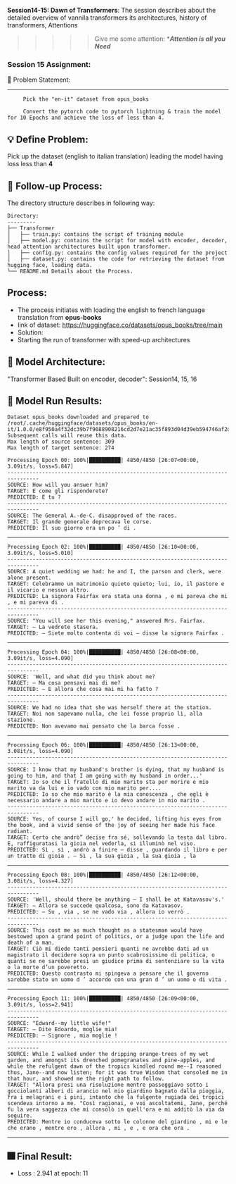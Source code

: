 **Session14-15: Dawn of Transformers**: The session describes about the detailed overview of vannila transformers its architectures, history of transformers, Attentions


>>>>> Give me some attention: ******Attention is all you Need*****
  
 
### Session 15 Assignment: 

🔏 Problem Statement:

--------------------

         Pick the "en-it" dataset from opus_books
         
         Convert the pytorch code to pytorch lightning & train the model for 10 Epochs and achieve the loss of less than 4.

    
💡 Define Problem:
------------------
 Pick up the dataset (english to italian translation) leading the model having loss less than **4**
 
🚦 Follow-up Process:
-----------------
 The directory structure describes in following way:

    Directory: 
    ---------
    ├── Transformer
    │   ├── train.py: contains the script of training module
    │   ├── model.py: contains the script for model with encoder, decoder, head attention architectures built upon transformer.
    │   ├── config.py: contains the config values required for the project
    │   ├── dataset.py: contains the code for retrieving the dataset from hugging face, loading data.
    └── README.md Details about the Process.

  Process:
  -------
  * The process initiates with loading the english to french language translation from **opus-books**
  * link of dataset: https://huggingface.co/datasets/opus_books/tree/main
  * Solution:
  * Starting the run of transformer with speed-up architectures


🔑 Model Architecture:
---------------------
 "Transformer Based Built on encoder, decoder": Session14, 15, 16


💊 Model Run Results: 
-------------------

    Dataset opus_books downloaded and prepared to /root/.cache/huggingface/datasets/opus_books/en-it/1.0.0/e8f950a4f32dc39b7f9088908216cd2d7e21ac35f893d04d39eb594746af2daf. Subsequent calls will reuse this data.
    Max length of source sentence: 309
    Max length of target sentence: 274

    Processing Epoch 00: 100%|██████████| 4850/4850 [26:07<00:00,  3.09it/s, loss=5.847]
    --------------------------------------------------------------------------------
    SOURCE: How will you answer him?
    TARGET: E come gli risponderete?
    PREDICTED: E tu ?
    --------------------------------------------------------------------------------
    SOURCE: The General A.-de-C. disapproved of the races.
    TARGET: Il grande generale deprecava le corse.
    PREDICTED: Il suo giorno era un po ’ di .
--------------------------------------------------------------------------------


    Processing Epoch 02: 100%|██████████| 4850/4850 [26:10<00:00,  3.09it/s, loss=5.010]
    --------------------------------------------------------------------------------
    SOURCE: A quiet wedding we had: he and I, the parson and clerk, were alone present.
    TARGET: Celebrammo un matrimonio quieto quieto; lui, io, il pastore e il vicario e nessun altro.
    PREDICTED: La signora Fairfax era stata una donna , e mi pareva che mi , e mi pareva di .
    --------------------------------------------------------------------------------
    SOURCE: "You will see her this evening," answered Mrs. Fairfax.
    TARGET: — La vedrete stasera.
    PREDICTED: — Siete molto contenta di voi — disse la signora Fairfax .
--------------------------------------------------------------------------------


    Processing Epoch 04: 100%|██████████| 4850/4850 [26:08<00:00,  3.09it/s, loss=4.090]
    --------------------------------------------------------------------------------
    SOURCE: 'Well, and what did you think about me?
    TARGET: — Ma cosa pensavi mai di me?
    PREDICTED: — E allora che cosa mai mi ha fatto ?
    --------------------------------------------------------------------------------
    SOURCE: We had no idea that she was herself there at the station.
    TARGET: Noi non sapevamo nulla, che lei fosse proprio lì, alla stazione.
    PREDICTED: Non avevamo mai pensato che la barca fosse .
--------------------------------------------------------------------------------

    Processing Epoch 06: 100%|██████████| 4850/4850 [26:13<00:00,  3.08it/s, loss=4.090]
    --------------------------------------------------------------------------------
    SOURCE: I know that my husband's brother is dying, that my husband is going to him, and that I am going with my husband in order...'
    TARGET: Io so che il fratello di mio marito sta per morire e mio marito va da lui e io vado con mio marito per....
    PREDICTED: Io so che mio marito è la mia conoscenza , che egli è necessario andare a mio marito e io devo andare in mio marito .
    --------------------------------------------------------------------------------
    SOURCE: Yes, of course I will go,' he decided, lifting his eyes from the book, and a vivid sense of the joy of seeing her made his face radiant.
    TARGET: Certo che andrò” decise fra sé, sollevando la testa dal libro. E, raffiguratasi la gioia nel vederla, si illuminò nel viso.
    PREDICTED: Sì , sì , andrò a finire — disse , guardando il libro e per un tratto di gioia . — Sì , la sua gioia , la sua gioia , la 
---------------------------------------------------------------------------------


    Processing Epoch 08: 100%|██████████| 4850/4850 [26:12<00:00,  3.08it/s, loss=4.327]
    --------------------------------------------------------------------------------
    SOURCE: 'Well, should there be anything – I shall be at Katavasov's.'
    TARGET: — Allora se succede qualcosa, sono da Katavasov.
    PREDICTED: — Su , via , se ne vado via , allora io verrò .
    --------------------------------------------------------------------------------
    SOURCE: This cost me as much thought as a statesman would have bestowed upon a grand point of politics, or a judge upon the life and death of a man.
    TARGET: Ciò mi diede tanti pensieri quanti ne avrebbe dati ad un magistrato il decidere sopra un punto scabrosissimo di politica, o quanti se ne sarebbe presi un giudice prima di sentenziare su la vita o la morte d’un poveretto.
    PREDICTED: Questo contrasto mi spingeva a pensare che il governo sarebbe stato un uomo d ’ accordo con una gran d ’ un uomo o di vita .
-----------------------------------------------------------------------------------


    Processing Epoch 11: 100%|██████████| 4850/4850 [26:09<00:00,  3.09it/s, loss=2.941]
    --------------------------------------------------------------------------------
    SOURCE: "Edward--my little wife!"
    TARGET: — Dite Edoardo, moglie mia!
    PREDICTED: — Signore , mia moglie !
    --------------------------------------------------------------------------------
    SOURCE: While I walked under the dripping orange-trees of my wet garden, and amongst its drenched pomegranates and pine-apples, and while the refulgent dawn of the tropics kindled round me--I reasoned thus, Jane--and now listen; for it was true Wisdom that consoled me in that hour, and showed me the right path to follow.
    TARGET: "Allora presi una risoluzione mentre passeggiavo sotto i gocciolanti alberi di arancio nel mio giardino bagnato dalla pioggia, fra i melagrani e i pini, intanto che la fulgente rugiada dei tropici scendeva intorno a me. "Così ragionai, e voi ascoltatemi, Jane, perché fu la vera saggezza che mi consolò in quell'ora e mi additò la via da seguire.
    PREDICTED: Mentre io conduceva sotto le colonne del giardino , mi e le che erano , mentre ero , allora , mi , e , e ora che ora .
--------------------------------------------------------------------------------


 🎆 Final Result:
---------------------

* Loss : 2.941 at epoch: 11
